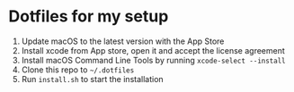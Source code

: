 # Dotfiles for my setup

1. Update macOS to the latest version with the App Store
2. Install xcode from App store, open it and accept the license agreement
3. Install macOS Command Line Tools by running `xcode-select --install`
4. Clone this repo to `~/.dotfiles`
5. Run `install.sh` to start the installation